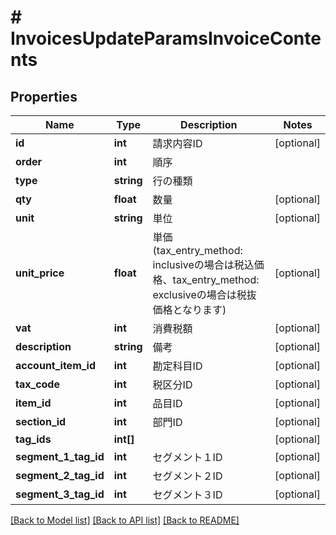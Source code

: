 # # InvoicesUpdateParamsInvoiceContents

## Properties

Name | Type | Description | Notes
------------ | ------------- | ------------- | -------------
**id** | **int** | 請求内容ID | [optional] 
**order** | **int** | 順序 | 
**type** | **string** | 行の種類 | 
**qty** | **float** | 数量 | [optional] 
**unit** | **string** | 単位 | [optional] 
**unit_price** | **float** | 単価 (tax_entry_method: inclusiveの場合は税込価格、tax_entry_method: exclusiveの場合は税抜価格となります) | [optional] 
**vat** | **int** | 消費税額 | [optional] 
**description** | **string** | 備考 | [optional] 
**account_item_id** | **int** | 勘定科目ID | [optional] 
**tax_code** | **int** | 税区分ID | [optional] 
**item_id** | **int** | 品目ID | [optional] 
**section_id** | **int** | 部門ID | [optional] 
**tag_ids** | **int[]** |  | [optional] 
**segment_1_tag_id** | **int** | セグメント１ID | [optional] 
**segment_2_tag_id** | **int** | セグメント２ID | [optional] 
**segment_3_tag_id** | **int** | セグメント３ID | [optional] 

[[Back to Model list]](../../README.md#documentation-for-models) [[Back to API list]](../../README.md#documentation-for-api-endpoints) [[Back to README]](../../README.md)



